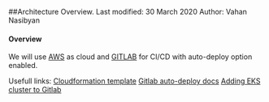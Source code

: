 ##Architecture Overview. 
Last modified: 30 March 2020 
Author: Vahan Nasibyan


#### Overview

We will use [AWS](https://aws.amazon.com/) as cloud and 
[GITLAB](https://docs.gitlab.com/ee/ci/) for CI/CD with auto-deploy option enabled.


Usefull links: 
[Cloudformation template]()
[Gitlab auto-deploy docs](https://docs.gitlab.com/ee/topics/autodevops/)
[Adding EKS cluster to Gitlab ](https://docs.gitlab.com/ee/user/project/clusters/add_eks_clusters.html)
